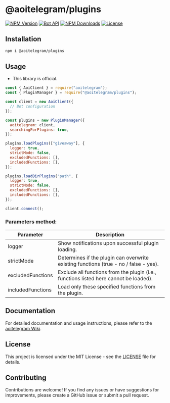 # **@aoitelegram/plugins**

[![NPM Version](https://img.shields.io/npm/v/@aoitelegram/plugins)](https://www.npmjs.com/package/@aoitelegram/plugins)
[![Bot API](https://img.shields.io/badge/Bot%20API-v.7.1-00aced.svg?style=flat-square&logo=telegram)](https://core.telegram.org/bots/api)
[![NPM Downloads](https://img.shields.io/npm/dt/@aoitelegram/plugins.svg?maxAge=3600)](https://www.npmjs.com/package/@aoitelegram/plugins)
[![License](https://img.shields.io/npm/l/@aoitelegram/plugins)](https://github.com/aoitelegram/plugins/blob/main/LICENSE)

## Installation

```sh
npm i @aoitelegram/plugins
```

## Usage

- This library is official.

```js
const { AoiClient } = require("aoitelegram");
const { PluginManager } = require("@aoitelegram/plugins");

const client = new AoiClient({
  // Bot configuration
});

const plugins = new PluginManager({
  aoitelegram: client,
  searchingForPlugins: true,
});

plugins.loadPlugins(["giveaway"], {
  logger: true,
  strictMode: false,
  excludedFunctions: [],
  includedFunctions: [],
});

plugins.loadDirPlugins("path", {
  logger: true,
  strictMode: false,
  excludedFunctions: [],
  includedFunctions: [],
});

client.connect();
```

### Parameters method:

| Parameter         | Description                                                                           |
| ----------------- | ------------------------------------------------------------------------------------- |
| logger            | Show notifications upon successful plugin loading.                                    |
| strictMode        | Determines if the plugin can overwrite existing functions (true - no / false - yes).  |
| excludedFunctions | Exclude all functions from the plugin (i.e., functions listed here cannot be loaded). |
| includedFunctions | Load only these specified functions from the plugin.                                  |

## Documentation

For detailed documentation and usage instructions, please refer to the [aoitelegram Wiki](https://aoitelegram.vercel.app/).

## License

This project is licensed under the MIT License - see the [LICENSE](https://github.com/@aoitelegram/plugins/LICENSE) file for details.

## Contributing

Contributions are welcome! If you find any issues or have suggestions for improvements, please create a GitHub issue or submit a pull request.
